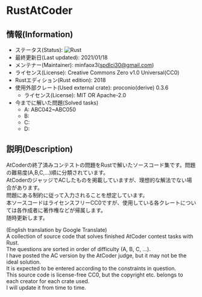 # RustAtCoder
## 情報(Information)
* ステータス(Status): ![Rust](https://github.com/minfaox3/rust-atcoder/workflows/Rust/badge.svg)
* 最終更新日(Last updated): 2021/01/18  
* メンテナー(Maintainer): minfaox3(spdlci30@gmail.com)  
* ライセンス(License): Creative Commons Zero v1.0 Universal(CC0)
* Rustエディション(Rust edition): 2018
* 使用外部クレート(Used external crate): proconio(derive) 0.3.6
    * ライセンス(License): MIT OR Apache-2.0
* 今までに解いた問題(Solved tasks)
    * A: ABC042~ABC050
    * B:
    * C:
    * D:
## 説明(Description)
AtCoderの終了済みコンテストの問題をRustで解いたソースコード集です。問題の難易度(A,B,C,...)順に分類されています。  
AtCoderのジャッジでACしたものを掲載していますが、理想的な解法でない場合があります。  
問題にある制約に従って入力されることを想定しています。  
本ソースコードはライセンスフリーCC0ですが、使用している各クレートについては各作成者に著作権などが帰属します。  
随時更新します。  

(English translation by Google Translate)  
A collection of source code that solves finished AtCoder contest tasks with Rust.  
The questions are sorted in order of difficulty (A, B, C, ...).  
I have posted the AC version by the AtCoder judge, but it may not be the ideal solution.  
It is expected to be entered according to the constraints in question.  
This source code is license-free CC0, but the copyright etc. belongs to each creator for each crate used.  
I will update it from time to time.

